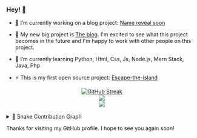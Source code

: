 ### Hey! 👋

- 🔭 I’m currently working on a blog project: [Name reveal soon](https://github.com/MaheshTheDeveloper/MaheshTheDeveloper)

- 📑 My new big project is [The blog](https://github.com/MaheshTheDeveloper/MaheshTheDeveloper). I'm excited to see what this project becomes in the future and I'm happy to work with other people on this project.

- 🌱 I’m currently learning Python, Html, Css, Js, Node.js, Mern Stack, Java, Php    

- ⚡ This is my first open source project:  [Escape-the-island](https://github.com/MaheshTheDeveloper/Escape-the-Island)
 
<div align="center"> 
<a href="https://git.io/streak-stats"><img src="https://github-readme-streak-stats-theta.vercel.app/?user=MaheshTheDeveloper&theme=github-dark-blue&hide_border=true" alt="GitHub Streak"></a>
</div>
<div align="center"?
<a>
  <img src="https://github-readme-stats-beryl-omega.vercel.app/api?username=MaheshTheDeveloper&show_icons=true&hide_border=true&count_private=true&theme=github_dark&include_all_commits=true"/></a>
  </div>
 <div align="center">
     <img src="https://komarev.com/ghpvc/?username=MaheshTheDeveloper"/></a>
    </div>
<br>  

<details>
  <summary>🐍 Snake Contribution Graph</summary>
  <br>

  ![Snake](https://github.com/MaheshTheDeveloper/MaheshTheDeveloper/blob/output/github-contribution-grid-snake.svg)

</details>

Thanks for visiting my GitHub profile. I hope to see you again soon!

